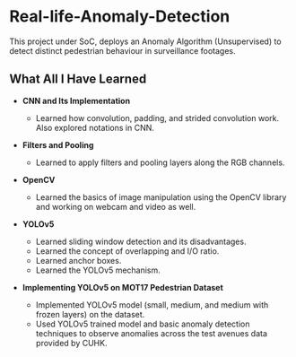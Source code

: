 # Real-life-Anomaly-Detection

This project under SoC, deploys an Anomaly Algorithm (Unsupervised) to detect distinct pedestrian behaviour in surveillance footages.

## What All I Have Learned

- **CNN and Its Implementation**
  - Learned how convolution, padding, and strided convolution work. Also explored notations in CNN.

- **Filters and Pooling**
  - Learned to apply filters and pooling layers along the RGB channels.

- **OpenCV**
  - Learned the basics of image manipulation using the OpenCV library and working on webcam and video as well.

- **YOLOv5**
  - Learned sliding window detection and its disadvantages.
  - Learned the concept of overlapping and I/O ratio.
  - Learned anchor boxes.
  - Learned the YOLOv5 mechanism.

- **Implementing YOLOv5 on MOT17 Pedestrian Dataset**
  - Implemented YOLOv5 model (small, medium, and medium with frozen layers) on the dataset.
  - Used YOLOv5 trained model and basic anomaly detection techniques to observe anomalies across the test avenues data provided by CUHK.
